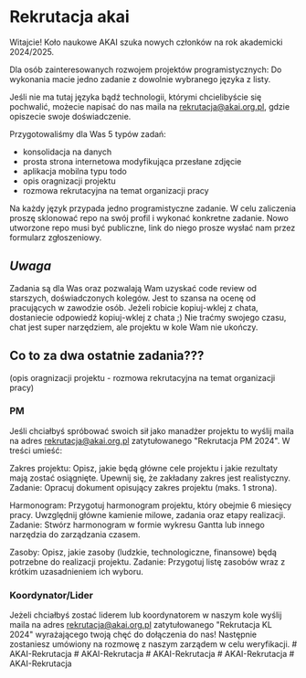 # Rekrutacja akai

Witajcie!
Koło naukowe AKAI szuka nowych członków na rok akademicki 2024/2025.

Dla osób zainteresowanych rozwojem projektów programistycznych:
Do wykonania macie jedno zadanie z dowolnie wybranego języka z listy.

Jeśli nie ma tutaj języka bądź technologii, którymi chcielibyście się pochwalić, 
możecie napisać do nas maila na rekrutacja@akai.org.pl, gdzie opiszecie swoje doświadczenie.

Przygotowaliśmy dla Was 5 typów zadań:
- konsolidacja na danych
- prosta strona internetowa modyfikująca przesłane zdjęcie
- aplikacja mobilna typu todo
- opis oragnizacji projektu
- rozmowa rekrutacyjna na temat organizacji pracy

Na każdy język przypada jedno programistyczne zadanie.
W celu zaliczenia proszę sklonować repo na swój profil i  wykonać konkretne zadanie.
Nowo utworzone repo musi być publiczne, link do niego prosze wysłać nam przez formularz zgłoszeniowy.

## *Uwaga* ## 
Zadania są dla Was oraz pozwalają Wam uzyskać code review od starszych, doświadczonych kolegów. 
Jest to szansa na ocenę od pracujących w zawodzie osób. 
Jeżeli robicie kopiuj-wklej z chata, dostaniecie odpowiedź kopiuj-wklej z chata ;)
Nie traćmy swojego czasu, chat jest super narzędziem, ale projektu w kole Wam nie ukończy.

## Co to za dwa ostatnie zadania???
(opis oragnizacji projektu - rozmowa rekrutacyjna na temat organizacji pracy)
### PM
Jeśli chciałbyś spróbować swoich sił jako manadżer projektu to wyślij maila na adres rekrutacja@akai.org.pl zatytułowanego "Rekrutacja PM 2024".
W treści umieść: 

Zakres projektu: Opisz, jakie będą główne cele projektu i jakie rezultaty mają zostać osiągnięte. Upewnij się, że zakładany zakres jest realistyczny.
Zadanie: Opracuj dokument opisujący zakres projektu (maks. 1 strona).

Harmonogram: Przygotuj harmonogram projektu, który obejmie 6 miesięcy pracy. Uwzględnij główne kamienie milowe, zadania oraz etapy realizacji.
Zadanie: Stwórz harmonogram w formie wykresu Gantta lub innego narzędzia do zarządzania czasem.

Zasoby: Opisz, jakie zasoby (ludzkie, technologiczne, finansowe) będą potrzebne do realizacji projektu.
Zadanie: Przygotuj listę zasobów wraz z krótkim uzasadnieniem ich wyboru.

### Koordynator/Lider
Jeżeli chciałbyś zostać liderem lub koordynatorem w naszym kole wyślij maila na adres rekrutacja@akai.org.pl zatytułowanego "Rekrutacja KL 2024" wyrażającego twoją chęć do dołączenia do nas! Następnie zostaniesz umówiony na rozmowę z naszym zarządem w celu weryfikacji.
#   A K A I - R e k r u t a c j a  
 #   A K A I - R e k r u t a c j a  
 #   A K A I - R e k r u t a c j a  
 #   A K A I - R e k r u t a c j a  
 #   A K A I - R e k r u t a c j a  
 
